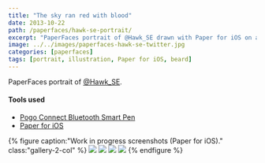 ```yaml
---
title: "The sky ran red with blood"
date: 2013-10-22
path: /paperfaces/hawk-se-portrait/
excerpt: "PaperFaces portrait of @Hawk_SE drawn with Paper for iOS on an iPad."
image: ../../images/paperfaces-hawk-se-twitter.jpg
categories: [paperfaces]
tags: [portrait, illustration, Paper for iOS, beard]
---
```


PaperFaces portrait of <a href="https://twitter.com/Hawk_SE">@Hawk_SE</a>.

#### Tools used

- [Pogo Connect Bluetooth Smart Pen](https://www.amazon.com/gp/product/B009K448L4/ref=as_li_ss_tl?ie=UTF8&camp=1789&creative=390957&creativeASIN=B009K448L4&linkCode=as2&tag=mademist-20)
- [Paper for iOS](https://paper.bywetransfer.com/)

{% figure caption:"Work in progress screenshots (Paper for iOS)." class:"gallery-2-col" %}
[![](../../images/paperfaces-hawk-se-process-1-600.jpg)](../../images/paperfaces-hawk-se-process-1-lg.jpg)
[![](../../images/paperfaces-hawk-se-process-2-600.jpg)](../../images/paperfaces-hawk-se-process-2-lg.jpg)
[![](../../images/paperfaces-hawk-se-process-3-600.jpg)](../../images/paperfaces-hawk-se-process-3-lg.jpg)
[![](../../images/paperfaces-hawk-se-process-4-600.jpg)](../../images/paperfaces-hawk-se-process-4-lg.jpg)
{% endfigure %}
